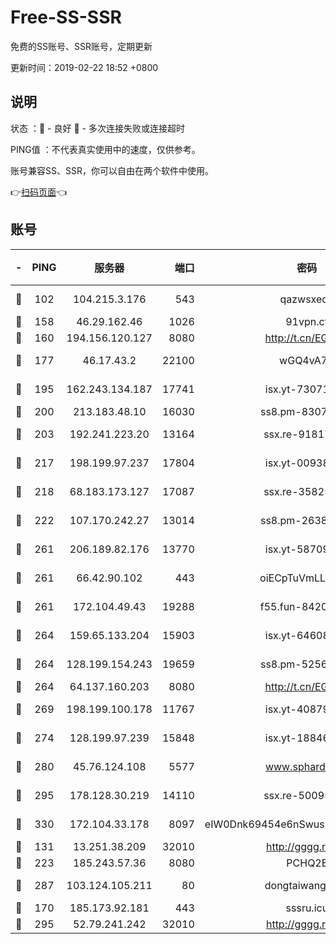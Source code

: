 # Free-SS-SSR

免费的SS账号、SSR账号，定期更新

更新时间：2019-02-22 18:52 +0800

## 说明

状态     ：🙂 - 良好 🙁 - 多次连接失败或连接超时

PING值   ：不代表真实使用中的速度，仅供参考。

账号兼容SS、SSR，你可以自由在两个软件中使用。

👉[扫码页面](https://liesauer.github.io/free-ss-ssr.github.io/)👈

## 账号

|-|PING|服务器|端口|密码|加密方式|区域|
|:----:|:----:|:-----:|-----:|:----:|:----:|:----:|
|🙂|102|104.215.3.176|543|qazwsxedc|aes-256-gcm|JP|
|🙂|158|46.29.162.46|1026|91vpn.cf|rc4-md5|RU|
|🙂|160|194.156.120.127|8080|http://t.cn/EGJIyrl|rc4-md5|RU|
|🙂|177|46.17.43.2|22100|wGQ4vA7D|aes-256-gcm|RU|
|🙂|195|162.243.134.187|17741|isx.yt-73071395|aes-256-cfb|US|
|🙂|200|213.183.48.10|16030|ss8.pm-83073049|rc4-md5|RU|
|🙂|203|192.241.223.20|13164|ssx.re-91817588|aes-256-cfb|US|
|🙂|217|198.199.97.237|17804|isx.yt-00938684|aes-256-cfb|US|
|🙂|218|68.183.173.127|17087|ssx.re-35825697|aes-256-cfb|US|
|🙂|222|107.170.242.27|13014|ss8.pm-26383123|aes-256-cfb|US|
|🙂|261|206.189.82.176|13770|isx.yt-58709121|aes-256-cfb|SG|
|🙂|261|66.42.90.102|443|oiECpTuVmLLxk4Ts|aes-256-cfb|US|
|🙂|261|172.104.49.43|19288|f55.fun-84203624|aes-256-cfb|SG|
|🙂|264|159.65.133.204|15903|isx.yt-64608390|aes-256-cfb|SG|
|🙂|264|128.199.154.243|19659|ss8.pm-52569883|aes-256-cfb|SG|
|🙂|264|64.137.160.203|8080|http://t.cn/EGJIyrl|rc4-md5|CA|
|🙂|269|198.199.100.178|11767|isx.yt-40879146|aes-256-cfb|US|
|🙂|274|128.199.97.239|15848|isx.yt-18846898|aes-256-cfb|SG|
|🙂|280|45.76.124.108|5577|www.sphard.com|aes-256-cfb|AU|
|🙂|295|178.128.30.219|14110|ssx.re-50095618|aes-256-cfb|SG|
|🙂|330|172.104.33.178|8097|eIW0Dnk69454e6nSwuspv9DmS201tQ0D|aes-256-cfb|SG|
|🙂|131|13.251.38.209|32010|http://gggg.rocks|chacha20|SG|
|🙂|223|185.243.57.36|8080|PCHQ2E|rc4-md5|US|
|🙂|287|103.124.105.211|80|dongtaiwang.com|aes-256-cfb|US|
|🙁|170|185.173.92.181|443|sssru.icu|rc4-md5|RU|
|🙁|295|52.79.241.242|32010|http://gggg.rocks|chacha20|KR|
